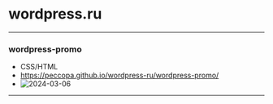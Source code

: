 # wordpress.ru
___
### wordpress-promo
- CSS/HTML
- https://peccopa.github.io/wordpress-ru/wordpress-promo/
- ![2024-03-06](https://github.com/Peccopa/wordpress.ru/assets/119999253/4e71569f-505d-4494-8c47-f41c79a43f11)
___
